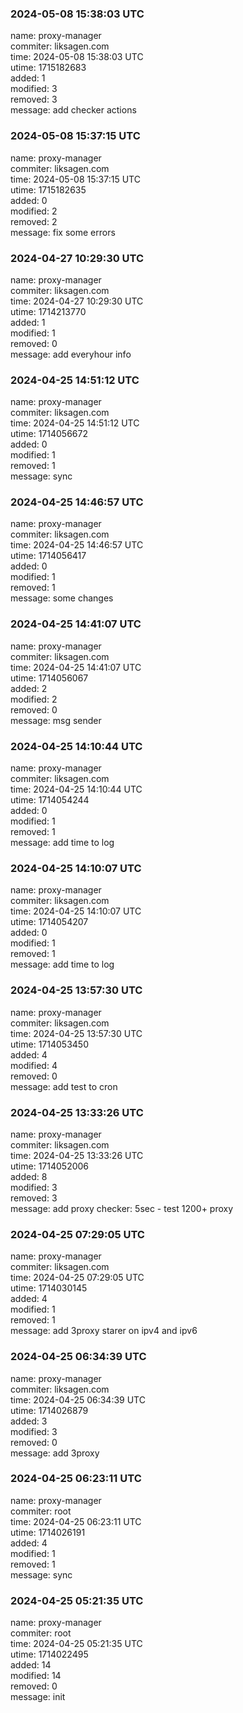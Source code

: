 ### 2024-05-08 15:38:03 UTC
name: proxy-manager  
commiter: liksagen.com  
time: 2024-05-08 15:38:03 UTC  
utime: 1715182683  
added: 1  
modified: 3  
removed: 3  
message: add checker actions

### 2024-05-08 15:37:15 UTC
name: proxy-manager  
commiter: liksagen.com  
time: 2024-05-08 15:37:15 UTC  
utime: 1715182635  
added: 0  
modified: 2  
removed: 2  
message: fix some errors

### 2024-04-27 10:29:30 UTC
name: proxy-manager  
commiter: liksagen.com  
time: 2024-04-27 10:29:30 UTC  
utime: 1714213770  
added: 1  
modified: 1  
removed: 0  
message: add everyhour info

### 2024-04-25 14:51:12 UTC
name: proxy-manager  
commiter: liksagen.com  
time: 2024-04-25 14:51:12 UTC  
utime: 1714056672  
added: 0  
modified: 1  
removed: 1  
message: sync

### 2024-04-25 14:46:57 UTC
name: proxy-manager  
commiter: liksagen.com  
time: 2024-04-25 14:46:57 UTC  
utime: 1714056417  
added: 0  
modified: 1  
removed: 1  
message: some changes

### 2024-04-25 14:41:07 UTC
name: proxy-manager  
commiter: liksagen.com  
time: 2024-04-25 14:41:07 UTC  
utime: 1714056067  
added: 2  
modified: 2  
removed: 0  
message: msg sender

### 2024-04-25 14:10:44 UTC
name: proxy-manager  
commiter: liksagen.com  
time: 2024-04-25 14:10:44 UTC  
utime: 1714054244  
added: 0  
modified: 1  
removed: 1  
message: add time to log

### 2024-04-25 14:10:07 UTC
name: proxy-manager  
commiter: liksagen.com  
time: 2024-04-25 14:10:07 UTC  
utime: 1714054207  
added: 0  
modified: 1  
removed: 1  
message: add time to log

### 2024-04-25 13:57:30 UTC
name: proxy-manager  
commiter: liksagen.com  
time: 2024-04-25 13:57:30 UTC  
utime: 1714053450  
added: 4  
modified: 4  
removed: 0  
message: add test to cron

### 2024-04-25 13:33:26 UTC
name: proxy-manager  
commiter: liksagen.com  
time: 2024-04-25 13:33:26 UTC  
utime: 1714052006  
added: 8  
modified: 3  
removed: 3  
message: add proxy checker: 5sec - test 1200+ proxy

### 2024-04-25 07:29:05 UTC
name: proxy-manager  
commiter: liksagen.com  
time: 2024-04-25 07:29:05 UTC  
utime: 1714030145  
added: 4  
modified: 1  
removed: 1  
message: add 3proxy starer on ipv4 and ipv6

### 2024-04-25 06:34:39 UTC
name: proxy-manager  
commiter: liksagen.com  
time: 2024-04-25 06:34:39 UTC  
utime: 1714026879  
added: 3  
modified: 3  
removed: 0  
message: add 3proxy

### 2024-04-25 06:23:11 UTC
name: proxy-manager  
commiter: root  
time: 2024-04-25 06:23:11 UTC  
utime: 1714026191  
added: 4  
modified: 1  
removed: 1  
message: sync

### 2024-04-25 05:21:35 UTC
name: proxy-manager  
commiter: root  
time: 2024-04-25 05:21:35 UTC  
utime: 1714022495  
added: 14  
modified: 14  
removed: 0  
message: init

